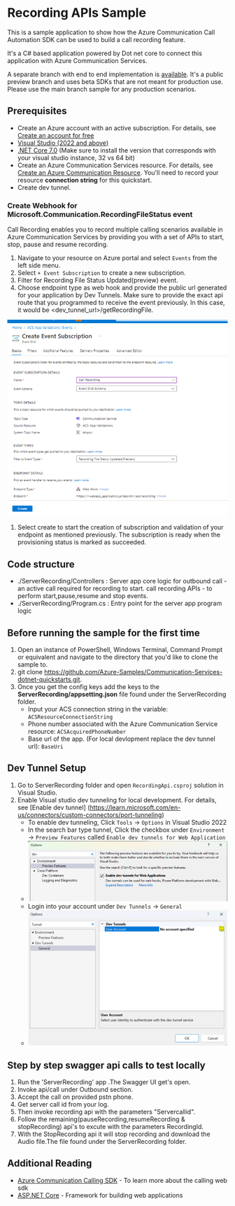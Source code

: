 
# Recording APIs Sample

This is a sample application to show how the Azure Communication Call Automation SDK can be used to build a call recording feature.

It's a C# based application powered by Dot net core to connect this application with Azure Communication Services.

A separate branch with end to end implementation is [available](https://github.com/Azure-Samples/communication-services-web-calling-hero/tree/public-preview). It's a public preview branch and uses beta SDKs that are not meant for production use. Please use the main branch sample for any production scenarios.

## Prerequisites

- Create an Azure account with an active subscription. For details, see [Create an account for free](https://azure.microsoft.com/free/?WT.mc_id=A261C142F)
- [Visual Studio (2022 and above)](https://visualstudio.microsoft.com/vs/)
- [.NET Core 7.0](https://dotnet.microsoft.com/en-us/download/dotnet/7.0) (Make sure to install the version that corresponds with your visual studio instance, 32 vs 64 bit)
- Create an Azure Communication Services resource. For details, see [Create an Azure Communication Resource](https://docs.microsoft.com/azure/communication-services/quickstarts/create-communication-resource). You'll need to record your resource **connection string** for this quickstart.
- Create dev tunnel.

### Create Webhook for Microsoft.Communication.RecordingFileStatus event

Call Recording enables you to record multiple calling scenarios available in Azure Communication Services by providing you with a set of APIs to start, stop, pause and resume recording. 
1. Navigate to your resource on Azure portal and select `Events` from the left side menu.
2. Select `+ Event Subscription` to create a new subscription. 
3. Filter for Recording File Status Updated(preview) event. 
4. Choose endpoint type as web hook and provide the public url generated for your application by Dev Tunnels. Make sure to provide the exact api route that you programmed to receive the event previously. In this case, it would be <dev_tunnel_url>/getRecordingFile.

![Event Grid Subscription for Call Recording](./data/EventgridSubscription-CallRecording.png)

1. Select create to start the creation of subscription and validation of your endpoint as mentioned previously. The subscription is ready when the provisioning status is marked as succeeded.

## Code structure

- ./ServerRecording/Controllers : Server app core logic for outbound call - an active call required for recording to start. call recording APIs - to perform start,pause,resume and stop events.
- ./ServerRecording/Program.cs : Entry point for the server app program logic

## Before running the sample for the first time

1. Open an instance of PowerShell, Windows Terminal, Command Prompt or equivalent and navigate to the directory that you'd like to clone the sample to.
2. git clone https://github.com/Azure-Samples/Communication-Services-dotnet-quickstarts.git.
3. Once you get the config keys add the keys to the **ServerRecording/appsetting.json**  file found under the ServerRecording folder.
	- Input your ACS connection string in the variable: `ACSResourceConnectionString`
	- Phone number associated with the Azure Communication Service resource: `ACSAcquiredPhoneNumber`
	- Base url of the app. (For local devlopment replace the dev tunnel url): `BaseUri`

## Dev Tunnel Setup

1. Go to ServerRecording folder and open `RecordingApi.csproj` solution in Visual Studio.
2. Enable Visual studio dev tunneling for local development. For details, see [Enable dev tunnel] (https://learn.microsoft.com/en-us/connectors/custom-connectors/port-tunneling)
	- To enable dev tunneling, Click `Tools` -> `Options` in Visual Studio 2022
	- In the search bar type tunnel, Click the checkbox under `Environment` -> `Preview Features` called `Enable dev tunnels for Web Application`
	- ![EnableDevTunnel](./data/EnableDevTunnel.png) 
	- Login into your account under `Dev Tunnels` -> `General`
	- ![LogInDevTunnel](./data/AddAccountForTunnel.png) 

## Step by step swagger api calls to test locally

1. Run the 'ServerRecording' app .The Swagger UI get's open.
2. Invoke api/call under Outbound section.
3. Accept the call on provided pstn phone.
4. Get server call id from your log.
5. Then invoke recording api with the parameters "Servercallid".
6. Follow the remaining(pauseRecording,resumeRecording & stopRecording) api's to excute with the  parameters RecordingId.
7. With the StopRecording api it will stop recording and download the Audio file.The file found under the ServerRecording folder.

## Additional Reading

- [Azure Communication Calling SDK](https://docs.microsoft.com/azure/communication-services/concepts/voice-video-calling/calling-sdk-features) - To learn more about the calling web sdk
- [ASP.NET Core](https://learn.microsoft.com/en-us/aspnet/core/introduction-to-aspnet-core?view=aspnetcore-6.0) - Framework for building web applications
